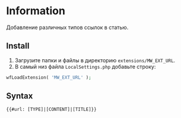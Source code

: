 # Information

Добавление различных типов ссылок в статью.

## Install

1. Загрузите папки и файлы в директорию `extensions/MW_EXT_URL`.
2. В самый низ файла `LocalSettings.php` добавьте строку:

```php
wfLoadExtension( 'MW_EXT_URL' );
```

## Syntax

```html
{{#url: [TYPE]|[CONTENT]|[TITLE]}}
```

